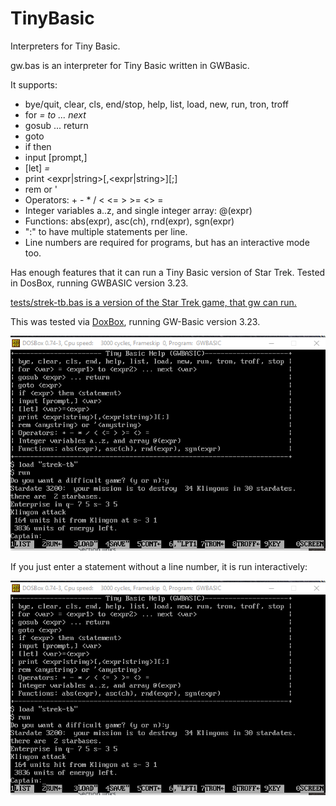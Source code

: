 # TinyBasic
Interpreters for Tiny Basic.

gw.bas is an interpreter for Tiny Basic written in GWBasic.

It supports:
- bye/quit, clear, cls, end/stop, help, list, load, new, run, tron, troff
- for <var> = <expr1> to <expr2> ... next <var>
- gosub <expr> ... return
- goto <expr>
- if <expr> then <statement>
- input [prompt,] <var>
- [let] <var>=<expr>
- print <expr|string>[,<expr|string>][;]
- rem <anystring> or '<anystring>
- Operators: + - * / < <= > >= <> =
- Integer variables a..z, and single integer array: @(expr)
- Functions: abs(expr), asc(ch), rnd(expr), sgn(expr)
- ":" to have multiple statements per line.
- Line numbers are required for programs, but has an interactive mode too.

Has enough features that it can run a Tiny Basic version of Star Trek.
Tested in DosBox, running GWBASIC version 3.23.

[tests/strek-tb.bas is a version of the Star Trek game, that gw can run.](tests/strek-tb.bas)

This was tested via [DoxBox](https://www.dosbox.com), running GW-Basic version 3.23.

![Tiny Basic](images/TinyBasicRunningStarTrek.png)

If you just enter a statement without a line number, it is run interactively:

![image](images/TinyBasicRunningStarTrek.png)

